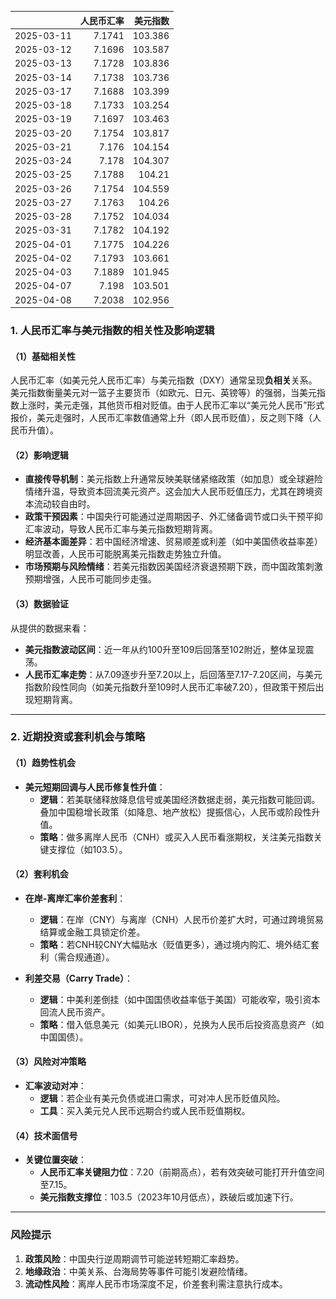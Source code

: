 |            |   人民币汇率 |   美元指数 |
|:-----------|-------------:|-----------:|
| 2025-03-11 |       7.1741 |    103.386 |
| 2025-03-12 |       7.1696 |    103.587 |
| 2025-03-13 |       7.1728 |    103.836 |
| 2025-03-14 |       7.1738 |    103.736 |
| 2025-03-17 |       7.1688 |    103.399 |
| 2025-03-18 |       7.1733 |    103.254 |
| 2025-03-19 |       7.1697 |    103.463 |
| 2025-03-20 |       7.1754 |    103.817 |
| 2025-03-21 |       7.176  |    104.154 |
| 2025-03-24 |       7.178  |    104.307 |
| 2025-03-25 |       7.1788 |    104.21  |
| 2025-03-26 |       7.1754 |    104.559 |
| 2025-03-27 |       7.1763 |    104.26  |
| 2025-03-28 |       7.1752 |    104.034 |
| 2025-03-31 |       7.1782 |    104.192 |
| 2025-04-01 |       7.1775 |    104.226 |
| 2025-04-02 |       7.1793 |    103.661 |
| 2025-04-03 |       7.1889 |    101.945 |
| 2025-04-07 |       7.198  |    103.501 |
| 2025-04-08 |       7.2038 |    102.956 |![图](2025-04-09_plot.png)



### 1. 人民币汇率与美元指数的相关性及影响逻辑

#### （1）基础相关性
人民币汇率（如美元兑人民币汇率）与美元指数（DXY）通常呈现**负相关**关系。美元指数衡量美元对一篮子主要货币（如欧元、日元、英镑等）的强弱，当美元指数上涨时，美元走强，其他货币相对贬值。由于人民币汇率以“美元兑人民币”形式报价，美元走强时，人民币汇率数值通常上升（即人民币贬值），反之则下降（人民币升值）。

#### （2）影响逻辑
- **直接传导机制**：美元指数上升通常反映美联储紧缩政策（如加息）或全球避险情绪升温，导致资本回流美元资产。这会加大人民币贬值压力，尤其在跨境资本流动较自由时。
- **政策干预因素**：中国央行可能通过逆周期因子、外汇储备调节或口头干预平抑汇率波动，导致人民币汇率与美元指数短期背离。
- **经济基本面差异**：若中国经济增速、贸易顺差或利差（如中美国债收益率差）明显改善，人民币可能脱离美元指数走势独立升值。
- **市场预期与风险情绪**：若美元指数因美国经济衰退预期下跌，而中国政策刺激预期增强，人民币可能同步走强。

#### （3）数据验证
从提供的数据来看：
- **美元指数波动区间**：近一年从约100升至109后回落至102附近，整体呈现震荡。
- **人民币汇率走势**：从7.09逐步升至7.20以上，后回落至7.17-7.20区间，与美元指数阶段性同向（如美元指数升至109时人民币汇率破7.20），但政策干预后出现短期背离。

---

### 2. 近期投资或套利机会与策略

#### （1）趋势性机会
- **美元短期回调与人民币修复性升值**：
  - **逻辑**：若美联储释放降息信号或美国经济数据走弱，美元指数可能回调。叠加中国稳增长政策（如降息、地产放松）提振信心，人民币或阶段性升值。
  - **策略**：做多离岸人民币（CNH）或买入人民币看涨期权，关注美元指数关键支撑位（如103.5）。

#### （2）套利机会
- **在岸-离岸汇率价差套利**：
  - **逻辑**：在岸（CNY）与离岸（CNH）人民币价差扩大时，可通过跨境贸易结算或金融工具锁定价差。
  - **策略**：若CNH较CNY大幅贴水（贬值更多），通过境内购汇、境外结汇套利（需合规通道）。

- **利差交易（Carry Trade）**：
  - **逻辑**：中美利差倒挂（如中国国债收益率低于美国）可能收窄，吸引资本回流人民币资产。
  - **策略**：借入低息美元（如美元LIBOR），兑换为人民币后投资高息资产（如中国国债）。

#### （3）风险对冲策略
- **汇率波动对冲**：
  - **逻辑**：若企业有美元负债或进口需求，可对冲人民币贬值风险。
  - **工具**：买入美元兑人民币远期合约或人民币贬值期权。

#### （4）技术面信号
- **关键位置突破**：
  - **人民币汇率关键阻力位**：7.20（前期高点），若有效突破可能打开升值空间至7.15。
  - **美元指数支撑位**：103.5（2023年10月低点），跌破后或加速下行。

---

### 风险提示
1. **政策风险**：中国央行逆周期调节可能逆转短期汇率趋势。
2. **地缘政治**：中美关系、台海局势等事件可能引发避险情绪。
3. **流动性风险**：离岸人民币市场深度不足，价差套利需注意执行成本。
